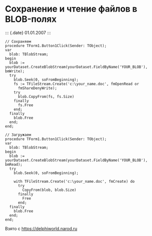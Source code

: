 Сохранение и чтение файлов в BLOB-полях
=======================================

::: {.date}
01.01.2007
:::

    // Сохраняем
    procedure TForm1.Button1Click(Sender: TObject); 
    var 
      blob: TBlobStream; 
    begin 
      blob := yourDataset.CreateBlobStream(yourDataset.FieldByName('YOUR_BLOB'), bmWrite); 
      try 
        blob.Seek(0, soFromBeginning); 
        fs := TFileStream.Create('c:\your_name.doc', fmOpenRead or 
          fmShareDenyWrite); 
        try 
          blob.CopyFrom(fs, fs.Size) 
        finally 
          fs.Free 
        end; 
      finally 
        blob.Free 
      end; 
    end;
     
    // Загружаем
    procedure TForm1.Button1Click(Sender: TObject); 
    var 
      blob: TBlobStream; 
    begin 
      blob := yourDataset.CreateBlobStream(yourDataset.FieldByName('YOUR_BLOB'), bmRead); 
      try 
        blob.Seek(0, soFromBeginning); 
     
        with TFileStream.Create('c:\your_name.doc', fmCreate) do 
          try 
            CopyFrom(blob, blob.Size) 
          finally 
            Free 
          end; 
      finally 
        blob.Free 
      end; 
    end;

Взято с <https://delphiworld.narod.ru>
